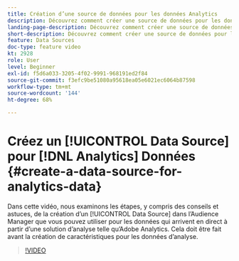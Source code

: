 ```yaml
---
title: Création d’une source de données pour les données Analytics
description: Découvrez comment créer une source de données pour les données obtenues en direct à partir d’une solution d’analyse telle qu’Adobe Analytics. Effectuez cette opération avant la création de caractéristiques pour les données d’analyse.
landing-page-description: Découvrez comment créer une source de données pour les données obtenues en direct à partir d’une solution d’analyse telle qu’Adobe Analytics. Effectuez cette opération avant la création de caractéristiques pour les données d’analyse.
short-description: Découvrez comment créer une source de données pour les données obtenues en direct à partir d’une solution d’analyse telle qu’Adobe Analytics. Effectuez cette opération avant la création de caractéristiques pour les données d’analyse.
feature: Data Sources
doc-type: feature video
kt: 2928
role: User
level: Beginner
exl-id: f5d6a033-3205-4f02-9991-968191ed2f84
source-git-commit: f3efc9be51080a95618ea05e6021ec6064b87598
workflow-type: tm+mt
source-wordcount: '144'
ht-degree: 68%

---
```


# Créez un [!UICONTROL Data Source] pour [!DNL Analytics] Données {#create-a-data-source-for-analytics-data}

Dans cette vidéo, nous examinons les étapes, y compris des conseils et astuces, de la création d’un [!UICONTROL Data Source] dans l’Audience Manager que vous pouvez utiliser pour les données qui arrivent en direct à partir d’une solution d’analyse telle qu’Adobe Analytics. Cela doit être fait avant la création de caractéristiques pour les données d’analyse.

>[!VIDEO](https://video.tv.adobe.com/v/27329/?quality=12)
